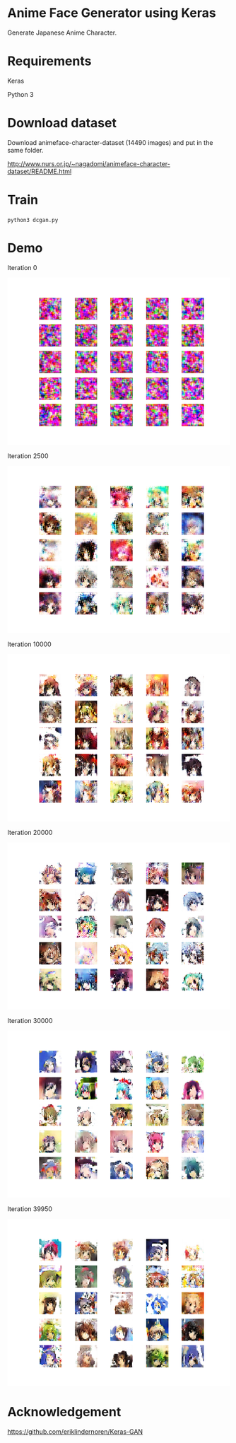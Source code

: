 # Anime Face Generator using Keras

Generate Japanese Anime Character.

# Requirements

Keras

Python 3

# Download dataset

Download animeface-character-dataset (14490 images) and put in the same folder.

http://www.nurs.or.jp/~nagadomi/animeface-character-dataset/README.html

# Train

`python3 dcgan.py`

# Demo

Iteration 0

![Iteration 0](https://github.com/abars/AnimeFaceGenerator/blob/master/demo/dcgan_0.png "Iteration 0")

Iteration 2500

![Iteration 2500](https://github.com/abars/AnimeFaceGenerator/blob/master/demo/dcgan_2500.png "Iteration 2500")

Iteration 10000

![Iteration 10000](https://github.com/abars/AnimeFaceGenerator/blob/master/demo/dcgan_10000.png "Iteration 10000")

Iteration 20000

![Iteration 20000](https://github.com/abars/AnimeFaceGenerator/blob/master/demo/dcgan_20000.png "Iteration 20000")

Iteration 30000

![Iteration 30000](https://github.com/abars/AnimeFaceGenerator/blob/master/demo/dcgan_30000.png "Iteration 30000")

Iteration 39950

![Iteration 39950](https://github.com/abars/AnimeFaceGenerator/blob/master/demo/dcgan_39950.png "Iteration 39950")

# Acknowledgement

https://github.com/eriklindernoren/Keras-GAN

